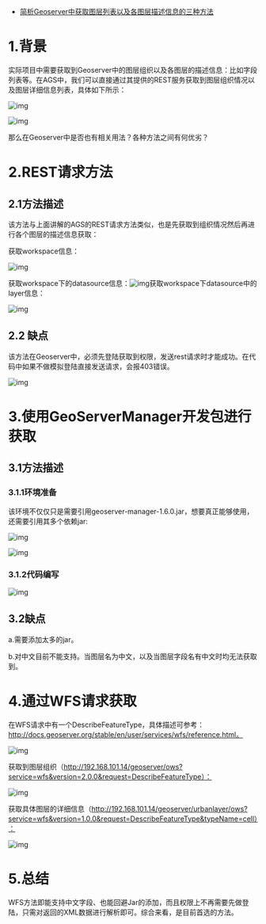 - [简析Geoserver中获取图层列表以及各图层描述信息的三种方法](https://www.cnblogs.com/naaoveGIS/p/5257286.html)

# 1.背景

实际项目中需要获取到Geoserver中的图层组织以及各图层的描述信息：比如字段列表等。在AGS中，我们可以直接通过其提供的REST服务获取到图层组织情况以及图层详细信息列表，具体如下所示：

 ![img](https://images2015.cnblogs.com/blog/656746/201603/656746-20160309105857257-1533502274.png)

![img](https://images2015.cnblogs.com/blog/656746/201603/656746-20160309105908085-535039921.png)

那么在Geoserver中是否也有相关用法？各种方法之间有何优劣？

# 2.REST请求方法

## 2.1方法描述

该方法与上面讲解的AGS的REST请求方法类似，也是先获取到组织情况然后再进行各个图层的描述信息获取：

获取workspace信息：

 ![img](https://images2015.cnblogs.com/blog/656746/201603/656746-20160309105929069-439036951.png)

获取workspace下的datasource信息：![img](https://images2015.cnblogs.com/blog/656746/201603/656746-20160309105939366-763092509.png)获取workspace下datasource中的layer信息：

![img](https://images2015.cnblogs.com/blog/656746/201603/656746-20160309105959460-2015180204.png)

 

##  2.2 缺点

该方法在Geoserver中，必须先登陆获取到权限，发送rest请求时才能成功。在代码中如果不做模拟登陆直接发送请求，会报403错误。

 ![img](https://images2015.cnblogs.com/blog/656746/201603/656746-20160309110008616-493398916.png)

# 3.使用GeoServerManager开发包进行获取

## 3.1方法描述

### 3.1.1环境准备

该环境不仅仅只是需要引用geoserver-manager-1.6.0.jar，想要真正能够使用，还需要引用其多个依赖jar:

 ![img](https://images2015.cnblogs.com/blog/656746/201603/656746-20160309110019147-1425567759.png)

 ![img](https://images2015.cnblogs.com/blog/656746/201603/656746-20160309110026241-896914011.png)

### 3.1.2代码编写

 ![img](https://images2015.cnblogs.com/blog/656746/201603/656746-20160309110034725-1686447916.png)

## 3.2缺点

a.需要添加太多的jar。

b.对中文目前不能支持。当图层名为中文，以及当图层字段名有中文时均无法获取到。

# 4.通过WFS请求获取

在WFS请求中有一个DescribeFeatureType，具体描述可参考：http://docs.geoserver.org/stable/en/user/services/wfs/reference.html。

 ![img](https://images2015.cnblogs.com/blog/656746/201603/656746-20160309110045413-360694106.png)

获取到图层组织（http://192.168.101.14/geoserver/ows?service=wfs&version=2.0.0&request=DescribeFeatureType）：

 ![img](https://images2015.cnblogs.com/blog/656746/201603/656746-20160309110054725-514788321.png)

 获取具体图层的详细信息（http://192.168.101.14/geoserver/urbanlayer/ows?service=wfs&version=1.0.0&request=DescribeFeatureType&typeName=cell）：

 ![img](https://images2015.cnblogs.com/blog/656746/201603/656746-20160309110121929-1290519002.png)

# 5.总结

WFS方法即能支持中文字段、也能回避Jar的添加，而且权限上不再需要先做登陆，只需对返回的XML数据进行解析即可。综合来看，是目前首选的方法。